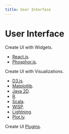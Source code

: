 ```yaml
---
title: User Interface
---
```


# User Interface

Create UI with Widgets.

+ [React.js](/dev/ui/react.js.md).
+ [Phosphor.js](/dev/ui/phosphor.js.md).

Create UI with Visualizations.

+ [D3.js](/dev/ui/d3.md).
+ [Matplotlib](/dev/ui/matplotlib.md).
+ [Java 2D](/dev/ui/java2d.md).
+ [R](/dev/ui/R.md).
+ [Scala](/dev/ui/scala.md).
+ [WISP](/dev/ui/wisp.md).
+ [Lightning](http://lightning-viz.org).
+ [Plot.ly](https://plot.ly/javascript).

Create UI [Plugins](/dev/ui/plugins.md).
